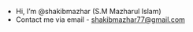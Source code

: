 - Hi, I’m @shakibmazhar (S.M Mazharul Islam)
- Contact me via email - shakibmazhar77@gmail.com


<!---
shakibmazhar/shakibmazhar is a ✨ special ✨ repository because its `README.md` (this file) appears on your GitHub profile.
You can click the Preview link to take a look at your changes.
--->
